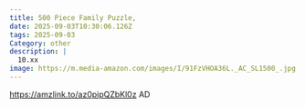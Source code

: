 ```yaml
---
title: 500 Piece Family Puzzle,
date: 2025-09-03T10:30:06.126Z
tags: 2025-09-03
Category: other
description: |
  10.xx
image: https://m.media-amazon.com/images/I/91FzVHOA36L._AC_SL1500_.jpg
---
```

https://amzlink.to/az0pipQZbKl0z
AD